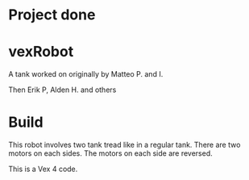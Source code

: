 # __Project done__


# vexRobot
A tank worked on originally by Matteo P. and I. 

Then Erik P, Alden H. and others

# Build

This robot involves two tank tread like in a regular tank. There are two motors on each sides. The motors on each side are reversed. 

This is a Vex 4 code. 

